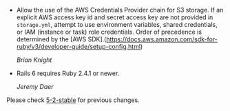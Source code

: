 *   Allow the use of the AWS Credentials Provider chain for S3 storage. If
    an explicit AWS access key id and secret access key are not provided in
    `storage.yml`, attempt to use environment variables, shared credentials,
    or IAM (instance or task) role credentials. Order of precedence is
    determined by the [AWS SDK].(https://docs.aws.amazon.com/sdk-for-ruby/v3/developer-guide/setup-config.html)

    *Brian Knight*

*   Rails 6 requires Ruby 2.4.1 or newer.

    *Jeremy Daer*


Please check [5-2-stable](https://github.com/rails/rails/blob/5-2-stable/activestorage/CHANGELOG.md) for previous changes.
